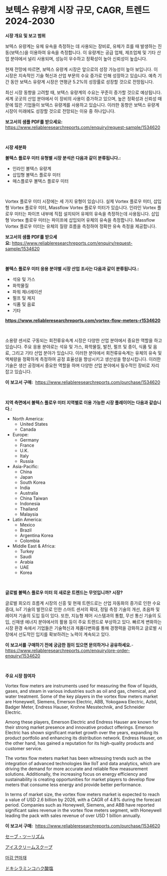 <p><h1>보텍스 유량계 시장 규모, CAGR, 트렌드 2024-2030</h1></p><p><strong>시장 개요 및 보고 범위</strong></p>
<p><p>보텍스 유량계는 유체 유속을 측정하는 데 사용되는 장비로, 유체가 흐를 때 발생하는 진동(보텍스)을 이용하여 유속을 측정합니다. 이 유량계는 공급 업체, 제조업체 및 기타 산업 분야에서 널리 사용되며, 성능이 우수하고 정확성이 높아 신뢰성이 높습니다.</p><p>현재 전망에 따르면, 보텍스 유량계 시장은 앞으로의 성장 가능성이 높아 보입니다. 이 시장은 지속적인 기술 혁신과 산업 부문의 수요 증가로 인해 성장하고 있습니다. 예측 기간 동안 보텍스 유량계 시장은 연평균 5.2%의 성장률로 성장할 것으로 전망됩니다.</p><p>최신 시장 동향을 고려할 때, 보텍스 유량계의 수요는 꾸준히 증가할 것으로 예상됩니다. 세계 곳곳의 산업 분야에서 이 장비의 사용이 증가하고 있으며, 높은 정확성과 신뢰성 때문에 많은 기업들이 보텍스 유량계를 사용하고 있습니다. 이러한 동향은 보텍스 유량계 시장이 미래에도 성장할 것으로 전망되는 이유 중 하나입니다.</p></p>
<p><strong>보고서의 샘플 PDF를 받으세요:</strong> <a href="https://www.reliableresearchreports.com/enquiry/request-sample/1534620">https://www.reliableresearchreports.com/enquiry/request-sample/1534620</a></p>
<p>&nbsp;</p>
<p><strong>시장 세분화</strong></p>
<p><strong>볼텍스 플로우 미터 유형별 시장 분석은 다음과 같이 분류됩니다.:</strong></p>
<p><ul><li>인라인 볼텍스 유량계</li><li>삽입형 볼텍스 플로우 미터</li><li>매스플로우 볼텍스 플로우 미터</li></ul></p>
<p>&nbsp;</p>
<p><p>Vortex 플로우 미터 시장에는 세 가지 유형이 있습니다. 실제 Vortex 플로우 미터, 삽입형 Vortex 플로우 미터, Massflow Vortex 플로우 미터가 있습니다. 인라인 Vortex 플로우 미터는 파이프 내부에 직접 설치되어 유체의 유속을 측정하는데 사용됩니다. 삽입형 Vortex 플로우 미터는 파이프에 삽입되어 유체의 유속을 측정합니다. Massflow Vortex 플로우 미터는 유체의 질량 흐름을 측정하여 정확한 유속 측정을 제공합니다.</p></p>
<p><strong>보고서의 샘플 PDF를 받으세요:</strong>&nbsp;<a href="https://www.reliableresearchreports.com/enquiry/request-sample/1534620">https://www.reliableresearchreports.com/enquiry/request-sample/1534620</a></p>
<p>&nbsp;</p>
<p><strong> 볼텍스 플로우 미터 응용 분야별 시장 산업 조사는 다음과 같이 분류됩니다.:</strong></p>
<p><ul><li>석유 및 가스</li><li>화학물질</li><li>파워 제너레이션</li><li>펄프 및 제지</li><li>식품 및 음료</li><li>기타</li></ul></p>
<p><strong><a href="https://www.reliableresearchreports.com/vortex-flow-meters-r1534620">https://www.reliableresearchreports.com/vortex-flow-meters-r1534620</a></strong></p>
<p>&nbsp;</p>
<p><p>소용량 센서로 구동되는 회전류유속계 시장은 다양한 산업 분야에서 중요한 역할을 하고 있습니다. 주요 응용 분야로는 석유 및 가스, 화학물질, 발전, 펄프 및 종이, 식품 및 음료, 그리고 기타 산업 분야가 있습니다. 이러한 분야에서 회전류유속계는 유체의 유속 및 액체량을 정확하게 측정하여 공정 효율성을 향상시키고 생산성을 향상시킵니다. 이러한 기술은 생산 공정에서 중요한 역할을 하며 다양한 산업 분야에서 필수적인 장비로 자리 잡고 있습니다.</p></p>
<p><strong>이 보고서 구매:</strong>&nbsp; <a href="https://www.reliableresearchreports.com/purchase/1534620">https://www.reliableresearchreports.com/purchase/1534620</a></p>
<p>&nbsp;</p>
<p><strong>지역 측면에서 볼텍스 플로우 미터 지역별로 이용 가능한 시장 플레이어는 다음과 같습니다.:</strong></p>
<p><ul>
    <li>
        North America:
        <ul>
            <li>United States</li>
            <li>Canada</li>
        </ul>
    </li>
    <li>
        Europe:
        <ul>
            <li>Germany</li>
            <li>France</li>
            <li>U.K.</li>
            <li>Italy</li>
            <li>Russia</li>
        </ul>
    </li>
    <li>
        Asia-Pacific:
        <ul>
            <li>China</li>
            <li>Japan</li>
            <li>South Korea</li>
            <li>India</li>
            <li>Australia</li>
            <li>China Taiwan</li>
            <li>Indonesia</li>
            <li>Thailand</li>
            <li>Malaysia</li>
        </ul>
    </li>
    <li>
        Latin America:
        <ul>
            <li>Mexico</li>
            <li>Brazil</li>
            <li>Argentina Korea</li>
            <li>Colombia</li>
        </ul>
    </li>
    <li>
        Middle East & Africa:
        <ul>
            <li>Turkey</li>
            <li>Saudi</li>
            <li>Arabia</li>
            <li>UAE</li>
            <li>Korea</li>
        </ul>
    </li>
    </ul></p>
<p>&nbsp;</p>
<p><strong>글로벌 볼텍스 플로우 미터 의 새로운 트렌드는 무엇입니까? 시장?</strong></p>
<p><p>글로벌 회오리 흐름계 시장의 신흥 및 현재 트렌드로는 산업 자동화의 증가로 인한 수요 증대, IoT 기술의 발전으로 인한 스마트 센서의 확대, 정밀 측정 기술의 개선, 초음파 및 레이저 기술의 도입 등이 있다. 또한, 지능형 제어 시스템과의 통합, 무선 통신 기술의 도입, 신재생 에너지 분야에서의 활용 등이 주요 트렌드로 부상하고 있다. 빠르게 변화하는 시장 환경 속에서 기업들은 기술혁신과 제품다변화를 통해 경쟁력을 강화하고 글로벌 시장에서 선도적인 입지를 확보하려는 노력이 계속되고 있다.</p></p>
<p><strong>이 보고서를 구매하기 전에 궁금한 점이 있으면 문의하거나 공유하세요.</strong>- <a href="https://www.reliableresearchreports.com/enquiry/pre-order-enquiry/1534620">https://www.reliableresearchreports.com/enquiry/pre-order-enquiry/1534620</a></p>
<p>&nbsp;</p>
<p><strong>주요 시장 참여자</strong></p>
<p><p>Vortex flow meters are instruments used for measuring the flow of liquids, gases, and steam in various industries such as oil and gas, chemical, and water treatment. Some of the key players in the vortex flow meters market are Honeywell, Siemens, Emerson Electric, ABB, Yokogawa Electric, Azbil, Badger Meter, Endress Hauser, Krohne Messtechnik, and Schneider Electric.</p><p>Among these players, Emerson Electric and Endress Hauser are known for their strong market presence and innovative product offerings. Emerson Electric has shown significant market growth over the years, expanding its product portfolio and enhancing its distribution network. Endress Hauser, on the other hand, has gained a reputation for its high-quality products and customer service.</p><p>The vortex flow meters market has been witnessing trends such as the integration of advanced technologies like IIoT and data analytics, which are driving the demand for more accurate and reliable flow measurement solutions. Additionally, the increasing focus on energy efficiency and sustainability is creating opportunities for market players to develop flow meters that consume less energy and provide better performance.</p><p>In terms of market size, the vortex flow meters market is expected to reach a value of USD 2.6 billion by 2026, with a CAGR of 4.8% during the forecast period. Companies such as Honeywell, Siemens, and ABB have reported significant sales revenue in the vortex flow meters segment, with Honeywell leading the pack with sales revenue of over USD 1 billion annually.</p></p>
<p><strong>이 보고서 구매:</strong>&nbsp;&nbsp;<a href="https://www.reliableresearchreports.com/purchase/1534620">https://www.reliableresearchreports.com/purchase/1534620</a></p>
<p><p><a href="https://github.com/one-cool-chick/Market-Research-Report-List-1/blob/main/532894819849.md">セーブ・ツーリズム</a></p><p><a href="https://medium.com/@isabeleterson7845/%E3%82%A2%E3%82%A4%E3%82%B9%E3%82%AF%E3%83%AA%E3%83%BC%E3%83%A0%E3%82%B9%E3%82%AF%E3%83%BC%E3%83%97%E5%B8%82%E5%A0%B4%E3%81%AF-%E5%B8%82%E5%A0%B4%E3%82%B7%E3%82%A7%E3%82%A2-%E5%B8%82%E5%A0%B4%E3%83%88%E3%83%AC%E3%83%B3%E3%83%89-%E5%B8%82%E5%A0%B4%E6%88%90%E9%95%B7%E3%81%AB%E9%96%A2%E3%81%99%E3%82%8B%E6%83%85%E5%A0%B1%E3%82%92%E6%8F%90%E4%BE%9B%E3%81%97%E3%81%A6%E3%81%84%E3%81%BE%E3%81%99-12cdde321a9d">アイスクリームスクープ</a></p><p><a href="https://medium.com/@munchkin678568/%EC%97%B0%EB%A7%88-%EB%A7%88%EA%B0%90%EC%9E%AC-%EC%8B%9C%EC%9E%A5-%EC%9C%A0%ED%98%95-%EC%9D%91%EC%9A%A9-%EB%B0%8F-%EC%A7%80%EB%A6%AC%EC%97%90-%EB%94%B0%EB%A5%B8-%ED%8F%AC%EA%B4%84%EC%A0%81-%ED%8F%89%EA%B0%80-542df8d18f02">마감 연마재</a></p><p><a href="https://medium.com/@laceyzemlak1/%E3%83%89%E3%82%AD%E3%82%B7%E3%83%AB%E3%82%A2%E3%83%9F%E3%83%B3%E3%82%B5%E3%82%AF%E3%82%B7%E3%83%8D%E3%83%BC%E3%83%88%E5%B8%82%E5%A0%B4-%E5%B8%82%E5%A0%B4%E3%82%B7%E3%82%A7%E3%82%A2-%E5%B8%82%E5%A0%B4%E5%8B%95%E5%90%91-%E3%81%9D%E3%81%97%E3%81%A6%E5%B0%86%E6%9D%A5%E3%81%AE%E6%88%90%E9%95%B7%E3%82%92%E6%8E%A2%E3%82%8B-229adbbc123a">ドキシラミンコハク酸塩</a></p></p>